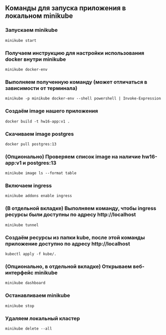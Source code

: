 ## Команды для запуска приложения в локальном minikube

### Запускаем minikube

```shell
minikube start
```

### Получаем инструкцию для настройки использования docker внутри minikube

```shell
minikube docker-env
```

### Выполняем полученную команду (может отличаться в зависимости от терминала)

```shell
minikube -p minikube docker-env --shell powershell | Invoke-Expression
```

### Создаём image нашего приложения

```shell
docker build -t hw16-app:v1 .
```

### Скачиваем image postgres

```shell
docker pull postgres:13
```

### (Опционально) Проверяем список image на наличие hw16-app:v1 и postgres:13

```shell
minikube image ls --format table
```

### Включаем ingress

```shell
minikube addons enable ingress
```

### (В отдельной вкладке) Выполняем команду, чтобы ingress ресурсы были доступны по адресу http://localhost

```shell
minikube tunnel
```

### Создаём ресурсы из папки kube, после этой команды приложение доступно по адресу http://localhost

```shell
kubectl apply -f kube/.
```

### (Опционально, в отдельной вкладке) Открываем веб-интерфейс minikube

```shell
minikube dashboard
```

### Останавливаем minikube

```shell
minikube stop
```

### Удаляем локальный кластер

```shell
minikube delete --all
```
